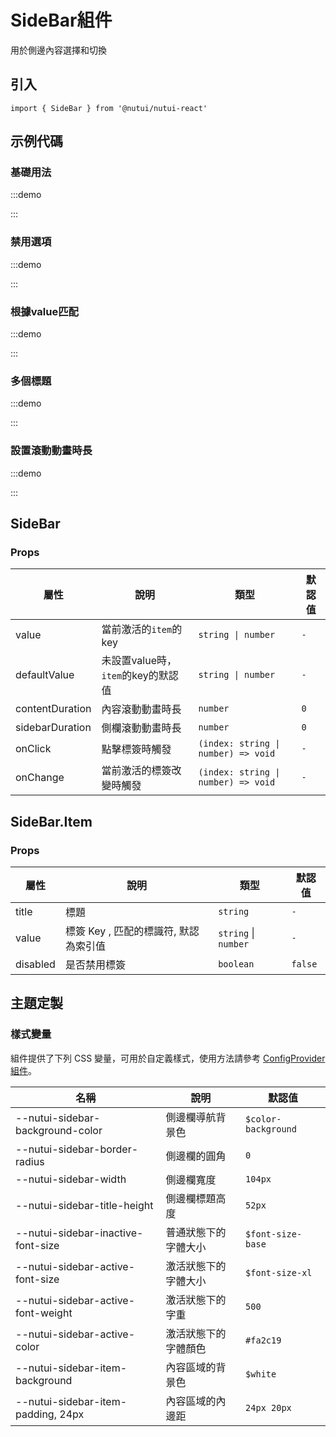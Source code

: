 # SideBar組件

用於側邊內容選擇和切換

## 引入

```tsx
import { SideBar } from '@nutui/nutui-react'
```

## 示例代碼

### 基礎用法

:::demo

<CodeBlock src='h5/demo1.tsx'></CodeBlock>

:::

### 禁用選項

:::demo

<CodeBlock src='h5/demo2.tsx'></CodeBlock>

:::

### 根據value匹配

:::demo

<CodeBlock src='h5/demo3.tsx'></CodeBlock>

:::

### 多個標題

:::demo

<CodeBlock src='h5/demo4.tsx'></CodeBlock>

:::

### 設置滾動動畫時長

:::demo

<CodeBlock src='h5/demo5.tsx'></CodeBlock>

:::

## SideBar

### Props

| 屬性 | 說明 | 類型 | 默認值 |
| --- | --- | --- | --- |
| value | 當前激活的`item`的key | `string \| number` | `-` |
| defaultValue | 未設置value時，`item`的key的默認值 | `string \| number` | `-` |
| contentDuration | 內容滾動動畫時長 | `number` | `0` |
| sidebarDuration | 側欄滾動動畫時長 | `number` | `0` |
| onClick | 點擊標簽時觸發 | `(index: string \| number) => void` | `-` |
| onChange | 當前激活的標簽改變時觸發 | `(index: string \| number) => void` | `-` |

## SideBar.Item

### Props

| 屬性 | 說明 | 類型 | 默認值 |
| --- | --- | --- | --- |
| title | 標題 | `string` | `-` |
| value | 標簽 Key , 匹配的標識符, 默認為索引值 | `string` \| `number` | `-` |
| disabled | 是否禁用標簽 | `boolean` | `false` |

## 主題定製

### 樣式變量

組件提供了下列 CSS 變量，可用於自定義樣式，使用方法請參考 [ConfigProvider 組件](#/zh-CN/component/configprovider)。

| 名稱 | 說明 | 默認值 |
| --- | --- | --- |
| \--nutui-sidebar-background-color | 側邊欄導航背景色 | `$color-background` |
| \--nutui-sidebar-border-radius | 側邊欄的圓角 | `0` |
| \--nutui-sidebar-width | 側邊欄寬度 | `104px` |
| \--nutui-sidebar-title-height | 側邊欄標題高度 | `52px` |
| \--nutui-sidebar-inactive-font-size | 普通狀態下的字體大小 | `$font-size-base` |
| \--nutui-sidebar-active-font-size | 激活狀態下的字體大小 | `$font-size-xl` |
| \--nutui-sidebar-active-font-weight | 激活狀態下的字重 | `500` |
| \--nutui-sidebar-active-color | 激活狀態下的字體顏色 | `#fa2c19` |
| \--nutui-sidebar-item-background | 內容區域的背景色 | `$white` |
| \--nutui-sidebar-item-padding, 24px | 內容區域的內邊距 | `24px 20px` |
